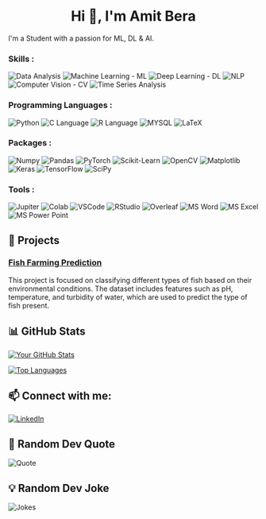 <!-- ### 🐍 Snake Eating My Contributions Graph --
<picture>
  <source
    media="(prefers-color-scheme: dark)"
    srcset="https://raw.githubusercontent.com/AmitBera007/AmitBera007/output/github-contribution-grid-snake-dark.svg"
  />
  <source
    media="(prefers-color-scheme: light)"
    srcset="https://raw.githubusercontent.com/AmitBera007/AmitBera007/output/github-contribution-grid-snake.svg"
  />
  <img
    alt="github contribution grid snake animation"
    src="https://raw.githubusercontent.com/AmitBera007/AmitBera007/output/github-contribution-grid-snake.svg"
  />
</picture>
-->

<h1 align="center">Hi 👋, I'm Amit Bera</h1>

I'm a Student with a passion for ML, DL & AI.

<!-- 🔭 I’m currently working on [Your Project or Technology]
- 🌱 I’m currently learning [New Skills or Technologies]
- 👯 I’m looking to collaborate on [Projects or Technologies]
- 💬 Ask me about [Your Expertise]
- 📫 How to reach me: [Your Email or LinkedIn]
- 😄 Pronouns: [Your Pronouns]
- ⚡ Fun fact: [A Fun Fact About You] -->

### Skills : 

![Data Analysis](https://img.shields.io/badge/Data_Analysis-lightgrey?style=for-the-badge)
![Machine Learning - ML](https://img.shields.io/badge/Machine_Learning-ML-2ea44f?style=for-the-badge)
![Deep Learning - DL](https://img.shields.io/badge/Deep_Learning-DL-blueviolet?style=for-the-badge)
![NLP](https://img.shields.io/badge/NLP-important?style=for-the-badge)
![Computer Vision - CV](https://img.shields.io/badge/Computer_Vision-CV-blue?style=for-the-badge)
![Time Series Analysis](https://img.shields.io/badge/Time_Series_Analysis-red?style=for-the-badge)



### Programming Languages : 
![Python](https://img.shields.io/badge/Python-FFD43B?style=for-the-badge&logo=python&logoColor=blue)
![C Language](https://img.shields.io/badge/C-00599C?style=for-the-badge&logo=c&logoColor=white)
![R Language](https://img.shields.io/badge/R-276DC3?style=for-the-badge&logo=r&logoColor=white)
![MYSQL](https://img.shields.io/badge/MySQL-005C84?style=for-the-badge&logo=mysql&logoColor=white)
![LaTeX](https://img.shields.io/badge/LaTeX-47A141?style=for-the-badge&logo=LaTeX&logoColor=white)



### Packages :
![Numpy](https://img.shields.io/badge/Numpy-777BB4?style=for-the-badge&logo=numpy&logoColor=white)
![Pandas](https://img.shields.io/badge/Pandas-2C2D72?style=for-the-badge&logo=pandas&logoColor=white)
![PyTorch](https://img.shields.io/badge/PyTorch-EE4C2C?style=for-the-badge&logo=PyTorch&logoColor=white)
![Scikit-Learn](https://img.shields.io/badge/scikit_learn-F7931E?style=for-the-badge&logo=scikit-learn&logoColor=white)
![OpenCV](https://img.shields.io/badge/OpenCV-27338e?style=for-the-badge&logo=OpenCV&logoColor=white)
![Matplotlib](https://img.shields.io/badge/Matplotlib-%23ffffff.svg?style=for-the-badge&logo=Matplotlib&logoColor=black)
![Keras](https://img.shields.io/badge/Keras-%23D00000.svg?style=for-the-badge&logo=Keras&logoColor=white)
![TensorFlow](https://img.shields.io/badge/TensorFlow-%23FF6F00.svg?style=for-the-badge&logo=TensorFlow&logoColor=white)
![SciPy](https://img.shields.io/badge/SciPy-%230C55A5.svg?style=for-the-badge&logo=scipy&logoColor=%white)


### Tools :
![Jupiter](https://img.shields.io/badge/Jupyter-F37626.svg?&style=for-the-badge&logo=Jupyter&logoColor=white)
![Colab](https://img.shields.io/badge/Colab-F9AB00?style=for-the-badge&logo=googlecolab&color=525252)
![VSCode](https://img.shields.io/badge/VSCode-0078D4?style=for-the-badge&logo=visual%20studio%20code&logoColor=white)
![RStudio](https://img.shields.io/badge/RStudio-75AADB?style=for-the-badge&logo=RStudio&logoColor=white)
![Overleaf](https://img.shields.io/badge/Overleaf-47A141?style=for-the-badge&logo=Overleaf&logoColor=white)
![MS Word](https://img.shields.io/badge/Microsoft_Word-2B579A?style=for-the-badge&logo=microsoft-word&logoColor=white)
![MS Excel](https://img.shields.io/badge/Microsoft_Excel-217346?style=for-the-badge&logo=microsoft-excel&logoColor=white)
![MS Power Point](https://img.shields.io/badge/Microsoft_PowerPoint-B7472A?style=for-the-badge&logo=microsoft-powerpoint&logoColor=white)


<!-- Add more badges for your skills -->

 ## 🚀 Projects

### [Fish Farming Prediction](https://github.com/AmitBera007/Fish_farming_prediction)
This project is focused on classifying different types of fish based on their environmental conditions. The dataset includes features such as pH, temperature, and turbidity of water, which are used to predict the type of fish present.

<!-- Add more projects -->

## 📊 GitHub Stats

[![Your GitHub Stats](https://github-readme-stats.vercel.app/api?username=AmitBera007&show_icons=true&theme=radical)](https://github.com/AmitBera007)

<!-- Optionally add top languages or other stats -->
[![Top Languages](https://github-readme-stats.vercel.app/api/top-langs/?username=AmitBera007&layout=compact&theme=radical)](https://github.com/AmitBera007)



<!-- Add your recent blog posts 
## 📝 Latest Blog Posts
<!-- BLOG-POST-LIST:START --
- [Title of Blog Post 1](https://your-blog-link.com)
- [Title of Blog Post 2](https://your-blog-link.com)
- [Title of Blog Post 3](https://your-blog-link.com)

➡️ [More blog posts...](https://your-blog-link.com)
<!-- BLOG-POST-LIST:END -->



## 📫 Connect with me:

[![LinkedIn](https://img.shields.io/badge/-LinkedIn-0077B5?style=flat&logo=linkedin)](https://www.linkedin.com/in/amit-bera)
<!-- [![Twitter](https://img.shields.io/badge/-Twitter-1DA1F2?style=flat&logo=twitter&logoColor=white)](https://twitter.com/your-twitter)
[![Personal Website](https://img.shields.io/badge/-Website-333333?style=flat&logo=wordpress)](https://your-website.com)

<!-- Add more social links -->

## 🎨 Random Dev Quote

![Quote](https://quotes-github-readme.vercel.app/api?type=horizontal&theme=radical)

## 💡 Random Dev Joke

![Jokes](https://readme-jokes.vercel.app/api?theme=radical)
